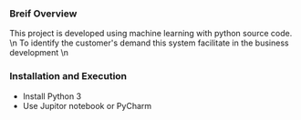 ### Breif Overview 
This project is developed using machine learning with python source code. \n
To identify the customer's demand this system facilitate in the business development \n

### Installation and Execution
- Install Python 3 
- Use Jupitor notebook or PyCharm 
